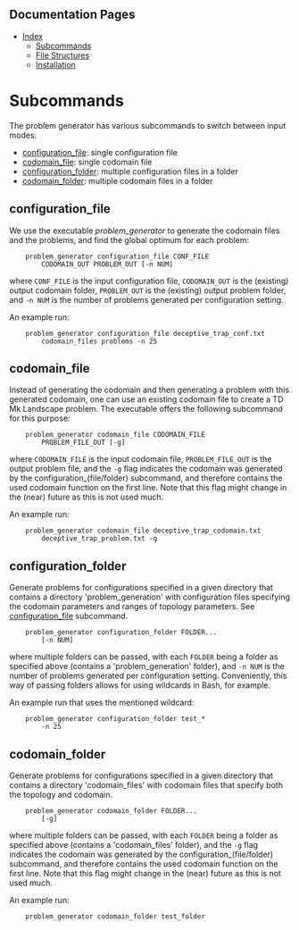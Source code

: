 ## Documentation Pages

- [Index](index.md)
  - [Subcommands](subcommands.md)
  - [File Structures](file_structures.md)
  - [Installation](installation.md)

# Subcommands

The problem generator has various subcommands to switch between input modes: 
- [configuration_file](#configuration_file): single configuration file
- [codomain_file](#codomain_file): single codomain file
- [configuration_folder](#configuration_folder): multiple configuration files in a folder
- [codomain_folder](#codomain_folder): multiple codomain files in a folder

## configuration_file

We use the executable *problem\_generator* to generate the codomain files and the problems, and find the global optimum for each problem: 
``` 
    problem_generator configuration_file CONF_FILE 
        CODOMAIN_OUT PROBLEM_OUT [-n NUM]
```
where `CONF_FILE` is the input configuration file, `CODOMAIN_OUT` is the (existing) output codomain folder, `PROBLEM_OUT` is the (existing) output problem folder, and `-n NUM` is the number of problems generated per configuration setting.

An example run:
```
    problem_generator configuration_file deceptive_trap_conf.txt 
        codomain_files problems -n 25
```

## codomain_file

Instead of generating the codomain and then generating a problem with this generated codomain, one can use an existing codomain file to create a TD Mk Landscape problem. The executable offers the following subcommand for this purpose: 
```
    problem_generator codomain_file CODOMAIN_FILE 
        PROBLEM_FILE_OUT [-g]
```
where `CODOMAIN_FILE` is the input codomain file, `PROBLEM_FILE_OUT` is the output problem file, and the `-g` flag indicates the codomain was generated by the configuration_(file/folder) subcommand, and therefore contains the used codomain function on the first line. Note that this flag might change in the (near) future as this is not used much.

An example run:
```
    problem_generator codomain_file deceptive_trap_codomain.txt 
        deceptive_trap_problem.txt -g
```
## configuration_folder

Generate problems for configurations specified in a given directory that contains a directory 'problem_generation' with configuration files specifying the codomain parameters and ranges of topology parameters. See [configuration_file](#configuration_file) subcommand.

``` 
    problem_generator configuration_folder FOLDER... 
        [-n NUM]
```
where multiple folders can be passed, with each `FOLDER` being a folder as specified above (contains a 'problem_generation' folder), and `-n NUM` is the number of problems generated per configuration setting. Conveniently, this way of passing folders allows for using wildcards in Bash, for example. 

An example run that uses the mentioned wildcard:
```
    problem_generator configuration_folder test_*
        -n 25
```

## codomain_folder

Generate problems for configurations specified in a given directory that contains a directory 'codomain_files' with codomain files that specify both the topology and codomain. 

```
    problem_generator codomain_folder FOLDER...
        [-g]
```
where multiple folders can be passed, with each `FOLDER` being a folder as specified above (contains a 'codomain_files' folder), and the `-g` flag indicates the codomain was generated by the configuration_(file/folder) subcommand, and therefore contains the used codomain function on the first line. Note that this flag might change in the (near) future as this is not used much.

An example run:
```
    problem_generator codomain_folder test_folder
```


